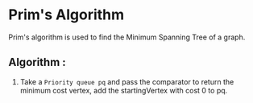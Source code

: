 # Prim's Algorithm
Prim's algorithm is used to find the Minimum Spanning Tree of a graph.

## Algorithm :
1. Take a `Priority queue pq` and pass the comparator to return the minimum cost vertex, add the startingVertex with cost 0 to pq.
